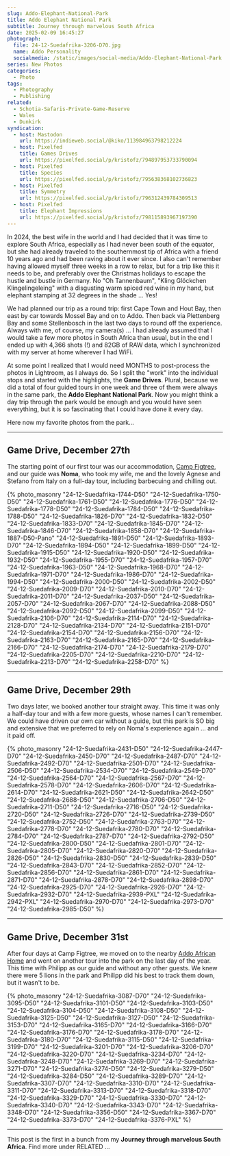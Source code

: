 ```yaml
---
slug: Addo-Elephant-National-Park
title: Addo Elephant National Park
subtitle: Journey through marvelous South Africa
date: 2025-02-09 16:45:27
photograph:
  file: 24-12-Suedafrika-3206-D70.jpg
  name: Addo Personality
  socialmedia: /static/images/social-media/Addo-Elephant-National-Park.png
series: New Photos
categories:
  - Photo
tags:
  - Photography
  - Publishing
related:
  - Schotia-Safaris-Private-Game-Reserve
  - Wales
  - Dunkirk
syndication:
  - host: Mastodon
    url: https://indieweb.social/@kiko/113984963798212224
  - host: Pixelfed
    title: Games Drives
    url: https://pixelfed.social/p/kristofz/794897953733790094
  - host: Pixelfed
    title: Species
    url: https://pixelfed.social/p/kristofz/795638368102736823
  - host: Pixelfed
    title: Symmetry 
    url: https://pixelfed.social/p/kristofz/796312439784309513
  - host: Pixelfed
    title: Elephant Impressions
    url: https://pixelfed.social/p/kristofz/798115893967197390
---
```


In 2024, the best wife in the world and I had decided that it was time to explore South Africa, especially as I had never been south of the equator, but she had already traveled to the southernmost tip of Africa with a friend 10 years ago and had been raving about it ever since. I also can't remember having allowed myself three weeks in a row to relax, but for a trip like this it needs to be, and preferably over the Christmas holidays to escape the hustle and bustle in Germany. No "Oh Tannenbaum", "Kling Glöckchen Klingelingeleing" with a disgusting warm spiced red wine in my hand, but elephant stamping at 32 degrees in the shade ... Yes!

We had planned our trip as a round trip: first Cape Town and Hout Bay, then east by car towards Mossel Bay and on to Addo. Then back via Plettenberg Bay and some Stellenbosch in the last two days to round off the experience. Always with me, of course, my camera(s) ... I had already assumed that I would take a few more photos in South Africa than usual, but in the end I ended up with 4,366 shots (!) and 82GB of RAW data, which I synchronized with my server at home wherever I had WiFi.

<!-- more -->

At some point I realized that I would need MONTHS to post-process the photos in Lightroom, as I always do. So I split the "work" into the individual stops and started with the highlights, the **Game Drives**. Plural, because we did a total of four guided tours in one week and three of them were always in the same park, the **Addo Elephant National Park**. Now you might think a day trip through the park would be enough and you would have seen everything, but it is so fascinating that I could have done it every day.

Here now my favorite photos from the park...

---

## Game Drive, December 27th

The starting point of our first tour was our accommodation, [Camp Figtree](https://www.oystercollection.co.za/camp-figtree/), and our guide was **Noma**, who took my wife, me and the lovely Agnese and Stefano from Italy on a full-day tour, including barbecuing and chilling out.

{% photo_masonry
  "24-12-Suedafrika-1744-D50"
  "24-12-Suedafrika-1750-D50"
  "24-12-Suedafrika-1761-D50"
  "24-12-Suedafrika-1776-D50"
  "24-12-Suedafrika-1778-D50"
  "24-12-Suedafrika-1784-D50"
  "24-12-Suedafrika-1788-D50"
  "24-12-Suedafrika-1826-D70"
  "24-12-Suedafrika-1832-D50"
  "24-12-Suedafrika-1833-D70"
  "24-12-Suedafrika-1845-D70"
  "24-12-Suedafrika-1846-D70"
  "24-12-Suedafrika-1858-D70"
  "24-12-Suedafrika-1887-D50-Pano"
  "24-12-Suedafrika-1891-D50"
  "24-12-Suedafrika-1893-D70"
  "24-12-Suedafrika-1894-D50"
  "24-12-Suedafrika-1899-D50"
  "24-12-Suedafrika-1915-D50"
  "24-12-Suedafrika-1920-D50"
  "24-12-Suedafrika-1932-D50"
  "24-12-Suedafrika-1955-D70"
  "24-12-Suedafrika-1957-D70"
  "24-12-Suedafrika-1963-D50"
  "24-12-Suedafrika-1968-D70"
  "24-12-Suedafrika-1971-D70"
  "24-12-Suedafrika-1986-D70"
  "24-12-Suedafrika-1994-D50"
  "24-12-Suedafrika-2000-D50"
  "24-12-Suedafrika-2002-D50"
  "24-12-Suedafrika-2009-D70"
  "24-12-Suedafrika-2010-D70"
  "24-12-Suedafrika-2011-D70"
  "24-12-Suedafrika-2037-D50"
  "24-12-Suedafrika-2057-D70"
  "24-12-Suedafrika-2067-D70"
  "24-12-Suedafrika-2088-D50"
  "24-12-Suedafrika-2092-D50"
  "24-12-Suedafrika-2099-D50"
  "24-12-Suedafrika-2106-D70"
  "24-12-Suedafrika-2114-D70"
  "24-12-Suedafrika-2128-D70"
  "24-12-Suedafrika-2134-D70"
  "24-12-Suedafrika-2151-D70"
  "24-12-Suedafrika-2154-D70"
  "24-12-Suedafrika-2156-D70"
  "24-12-Suedafrika-2163-D70"
  "24-12-Suedafrika-2165-D70"
  "24-12-Suedafrika-2166-D70"
  "24-12-Suedafrika-2174-D70"
  "24-12-Suedafrika-2179-D70"
  "24-12-Suedafrika-2205-D70"
  "24-12-Suedafrika-2210-D70"
  "24-12-Suedafrika-2213-D70"
  "24-12-Suedafrika-2258-D70"
%}

---

## Game Drive, December 29th

Two days later, we booked another tour straight away. This time it was only a half-day tour and with a few more guests, whose names I can't remember. We could have driven our own car without a guide, but this park is SO big and extensive that we preferred to rely on Noma's experience again ... and it paid off.

{% photo_masonry
  "24-12-Suedafrika-2431-D50"
  "24-12-Suedafrika-2447-D70"
  "24-12-Suedafrika-2450-D70"
  "24-12-Suedafrika-2487-D70"
  "24-12-Suedafrika-2492-D70"
  "24-12-Suedafrika-2501-D70"
  "24-12-Suedafrika-2506-D50"
  "24-12-Suedafrika-2534-D70"
  "24-12-Suedafrika-2549-D70"
  "24-12-Suedafrika-2564-D70"
  "24-12-Suedafrika-2567-D70"
  "24-12-Suedafrika-2578-D70"
  "24-12-Suedafrika-2606-D70"
  "24-12-Suedafrika-2614-D70"
  "24-12-Suedafrika-2621-D50"
  "24-12-Suedafrika-2642-D50"
  "24-12-Suedafrika-2688-D50"
  "24-12-Suedafrika-2706-D50"
  "24-12-Suedafrika-2711-D50"
  "24-12-Suedafrika-2716-D50"
  "24-12-Suedafrika-2720-D50"
  "24-12-Suedafrika-2726-D70"
  "24-12-Suedafrika-2739-D50"
  "24-12-Suedafrika-2752-D50"
  "24-12-Suedafrika-2763-D70"
  "24-12-Suedafrika-2778-D70"
  "24-12-Suedafrika-2780-D70"
  "24-12-Suedafrika-2784-D70"
  "24-12-Suedafrika-2787-D70"
  "24-12-Suedafrika-2792-D50"
  "24-12-Suedafrika-2800-D50"
  "24-12-Suedafrika-2801-D70"
  "24-12-Suedafrika-2805-D70"
  "24-12-Suedafrika-2820-D70"
  "24-12-Suedafrika-2826-D50"
  "24-12-Suedafrika-2830-D50"
  "24-12-Suedafrika-2839-D50"
  "24-12-Suedafrika-2843-D70"
  "24-12-Suedafrika-2852-D70"
  "24-12-Suedafrika-2856-D70"
  "24-12-Suedafrika-2861-D70"
  "24-12-Suedafrika-2871-D70"
  "24-12-Suedafrika-2878-D70"
  "24-12-Suedafrika-2898-D70"
  "24-12-Suedafrika-2925-D70"
  "24-12-Suedafrika-2926-D70"
  "24-12-Suedafrika-2932-D70"
  "24-12-Suedafrika-2939-PXL"
  "24-12-Suedafrika-2942-PXL"
  "24-12-Suedafrika-2970-D70"
  "24-12-Suedafrika-2973-D70"
  "24-12-Suedafrika-2985-D50"
%}

---

## Game Drive, December 31st

After four days at Camp Figtree, we moved on to the nearby [Addo African Home](https://www.addoafricanhome.co.za/) and went on another tour into the park on the last day of the year. This time with Philipp as our guide and without any other guests. We knew there were 5 lions in the park and Philipp did his best to track them down, but it wasn't to be.

{% photo_masonry
  "24-12-Suedafrika-3087-D70"
  "24-12-Suedafrika-3095-D50"
  "24-12-Suedafrika-3101-D50"
  "24-12-Suedafrika-3103-D50"
  "24-12-Suedafrika-3104-D50"
  "24-12-Suedafrika-3108-D50"
  "24-12-Suedafrika-3125-D50"
  "24-12-Suedafrika-3127-D50"
  "24-12-Suedafrika-3153-D70"
  "24-12-Suedafrika-3165-D70"
  "24-12-Suedafrika-3166-D70"
  "24-12-Suedafrika-3176-D70"
  "24-12-Suedafrika-3178-D70"
  "24-12-Suedafrika-3180-D70"
  "24-12-Suedafrika-3115-D50"
  "24-12-Suedafrika-3199-D70"
  "24-12-Suedafrika-3201-D70"
  "24-12-Suedafrika-3206-D70"
  "24-12-Suedafrika-3220-D70"
  "24-12-Suedafrika-3234-D70"
  "24-12-Suedafrika-3248-D70"
  "24-12-Suedafrika-3269-D70"
  "24-12-Suedafrika-3271-D70"
  "24-12-Suedafrika-3274-D50"
  "24-12-Suedafrika-3279-D50"
  "24-12-Suedafrika-3284-D50"
  "24-12-Suedafrika-3289-D70"
  "24-12-Suedafrika-3307-D70"
  "24-12-Suedafrika-3310-D70"
  "24-12-Suedafrika-3311-D70"
  "24-12-Suedafrika-3313-D70"
  "24-12-Suedafrika-3318-D70"
  "24-12-Suedafrika-3329-D70"
  "24-12-Suedafrika-3330-D70"
  "24-12-Suedafrika-3340-D70"
  "24-12-Suedafrika-3343-D70"
  "24-12-Suedafrika-3348-D70"
  "24-12-Suedafrika-3356-D50"
  "24-12-Suedafrika-3367-D70"
  "24-12-Suedafrika-3373-D70"
  "24-12-Suedafrika-3376-PXL"
%}

---

This post is the first in a bunch from my **Journey through marvelous South Africa**. Find more under RELATED ...
